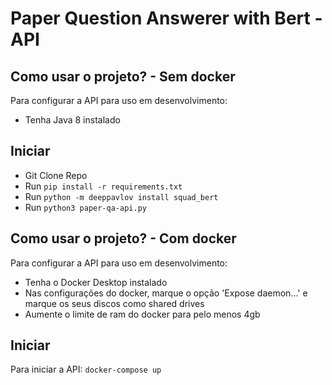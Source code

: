 # Paper Question Answerer with Bert - API

## Como usar o projeto? - Sem docker

Para configurar a API para uso em desenvolvimento:
- Tenha Java 8 instalado

## Iniciar
- Git Clone Repo
- Run `pip install -r requirements.txt`
- Run `python -m deeppavlov install squad_bert`
- Run `python3 paper-qa-api.py`

## Como usar o projeto? -  Com docker

Para configurar a API para uso em desenvolvimento:
- Tenha o Docker Desktop instalado
- Nas configurações do docker, marque o opção 'Expose daemon...' e marque os seus discos como shared drives
- Aumente o limite de ram do docker para pelo menos 4gb

## Iniciar
Para iniciar a API:
`docker-compose up`


